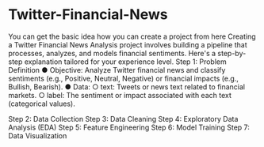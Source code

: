 # Twitter-Financial-News

You can get the basic idea how you can create a project from here
 Creating a Twitter Financial News Analysis project involves building a pipeline that
 processes, analyzes, and models financial sentiments. Here's a step-by-step
 explanation tailored for your experience level.
 Step 1: Problem Definition
 ● Objective: Analyze Twitter financial news and classify sentiments (e.g.,
 Positive, Neutral, Negative) or financial impacts (e.g., Bullish,
 Bearish).
 ● Data:
 ○ text: Tweets or news text related to financial markets.
 ○ label: The sentiment or impact associated with each text (categorical
 values).

  Step 2: Data Collection
  Step 3: Data Cleaning
  Step 4: Exploratory Data Analysis (EDA)
  Step 5: Feature Engineering
  Step 6: Model Training
  Step 7: Data Visualization
